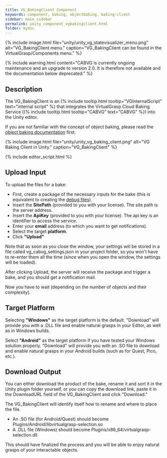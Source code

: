 ```yaml
---
title: VG_BakingClient Component
keywords: component, baking, objectbaking, baking-client
sidebar: main_sidebar
permalink: unity_component_vgbakingclient.html
folder: mydoc
---
```


{% include image.html file="unity/unity_vg_statevisualizer_menu.png" alt="VG_BakingClient menu." caption="VG_BakingClient can be found in the VirtualGrasp/Components menu." %}

{% include warning.html content="CABVG is currently ongoing maintenance and an upgrade to version 2.0. It is therefore not available and the documentation below deprecated." %}

## Description

The VG_BakingClient is an {% include tooltip.html tooltip="VGInternalScript" text="internal script" %} that integrates the VirtualGrasp Cloud Baking Service ({% include tooltip.html tooltip="CABVG" text="CABVG" %}) into the Unity editor. 

If you are not familiar with the concept of object baking, please read the [object baking documentation](object_baking.html) first.

{% include image.html file="unity/unity_vg_baking_client.png" alt="VG Baking Client in Unity." caption="VG_BakingClient" %}

{% include editor_script.html %}

## Upload Input

To upload the files for a bake:

* First, create a package of the necessary inputs for the bake (this is equivalent to creating the [debug files](debug.files)).
* Insert the **SitePath** (provided to you with your license). The site path is the server address.
* Insert the **ApiKey** (provided to you with your license). The api key is an identifier to access the service.
* Enter your **email** address (to which you want to get notifications).
* Select the target **platform**.
* Click **"Upload"**

Note that as soon as you close the window, your settings will be stored in a file called vg_cabvg_settings.json in your project folder, so you won't have to re-enter them all the time (since when you open the window, the settings will be loaded).

After clicking Upload, the server will receive the package and trigger a bake, and you should get a notification mail.

Now you have to wait (depending on the number of objects and their complexity).

## Target Platform

Selecting **"Windows"** as the target platform is the default. "Download" will provide you with a .DLL file and enable natural grasps in your Editor, as well as in Windows builds.

Select **"Android"** as the target platform if you have tested your Windows solution properly. "Download" will provide you with an .SO file to download and enable natural grasps in your Android builds (such as for Quest, Pico, etc.).


## Download Output

You can either download the product of the bake, rename it and sort it in the Unity plugin folder yourself, or you can copy the download link, paste it in the DownloadURL field of the VG_BakingClient and click "Download." 

The VG_BakingClient will identify itself how to rename and where to place the file.

* An .SO file (for Android/Quest) should become Plugins/Android/libvirtualgrasp-selection.so
* A .DLL file (Windows) should become Plugins/x86_64/virtualgrasp-selection.dll

This should have finalized the process and you will be able to enjoy natural grasps of your interactable objects.